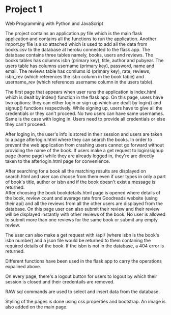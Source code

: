 # Project 1

Web Programming with Python and JavaScript

The project contains an application.py file which is the main flask application and contains all the functions to run 
the application. Another import.py file is also attached which is used to add all the data from books.csv to the database at heroku 
connected to the flask app. The database contains three tables namely, books, users and reviews. The books tables has columns
isbn (primary key), title, author and pubyear. The users table has columns username (primary key), password, name 
and email. The reviews table has comlums id (primary key), rate, reviews, isbn_rev (which references the isbn column in the book
table) and username_rev (which references username column in the users table). 

The first page that appears when user runs the application is index.html which is dealt by index() function in the flask app. 
On this page, users have two options: they can either login or sign up which are dealt by login() and signup() functions respectively. 
While signing up, users have to give all the credentials or they can't proceed. No two users can have same usernames. Same is the case with loging in. Users need to provide all credentials or else they can't proceed. 

After loging in, the user's info is stored in their session and users are taken to a page afterlogin.html where 
they can search the books. In order to prevent the web application from crashing users cannot go forward without 
providing the name of the book. If users make a get request to login/signup page (home page) while they are already 
logged in, they're are directly taken to the afterlogin.html page for convenience. 

After searching for a book all the matching results are displayed on search.html and user can choose from them
even if user types in only a part of book's title, author or isbn and if the book doesn't exist a message is returned.  
After choosing the book bookdetails.html page is opened where details of the book, review count and average rate 
from Goodreads website (using their api) and all the reviews from all the other users are displayed from the database. 
On this page user can also submit their review and their review will be displayed instantly with other reviews of the book.
No user is allowed to submit more than one reviews for the same book or submit any empty review.

The user can also make a get request with /api/<isbn> (where isbn is the book's isbn number) and a json file would be
returned to them contaning the required details of the book. If the isbn is not in the database, a 404 error is returned.

Different functions have been used in the flask app to carry the operations expalined above.

On every page, there's a logout button for users to logout by which their session is closed and their credentails
are removed.

RAW sql commands are used to select and insert data from the database.

Styling of the pages is done using css properties and bootstrap. An image is also added on the main page.
